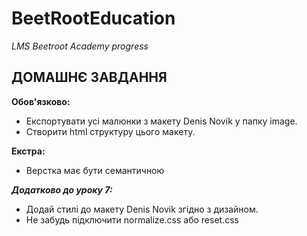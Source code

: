 # BeetRootEducation

_LMS Beetroot Academy progress_

## ДОМАШНЄ ЗАВДАННЯ

**Обов'язково:**

- Експортувати усі малюнки з макету Denis Novik у папку image.
- Створити html структуру цього макету.

**Екстра:**

- Верстка має бути семантичною

***Додатково до уроку 7:***

- Додай стилі до макету Denis Novik згідно з дизайном.
- Не забудь підключити normalize.css або reset.css
